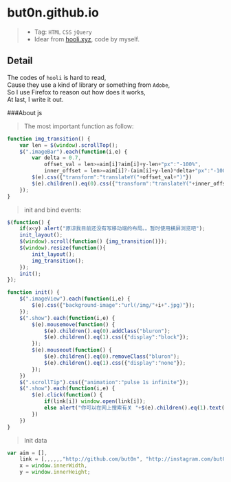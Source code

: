 # but0n.github.io
>* Tag: `HTML` `CSS` `jQuery`
>* Idear from [hooli.xyz](http://hooli.xyz), code by myself.

## Detail
The codes of `hooli` is hard to read, </br>
Cause they use a kind of library or something from `Adobe`,</br>
So I use Firefox to reason out how does it works,</br>
At last, I write it out.</br>

###About js
> The most important function as follow:

```javascript
function img_transition() {
    var len = $(window).scrollTop();        
    $(".imageBar").each(function(i,e) {
        var delta = 0.7,
            offset_val = len>=aim[i]?aim[i]+y-len+"px":"-100%",
            inner_offset = len>=aim[i]?-(aim[i]+y-len)*delta+"px":"-100%"
        $(e).css({"transform":"translateY("+offset_val+")"})
        $(e).children().eq(0).css({"transform":"translateY("+inner_offset+")"})
    });    
}
```

> init and bind events:

```javascript
$(function() {
    if(x<y) alert("原谅我目前还没有写移动端的布局。。暂时使用横屏浏览吧");
    init_layout();
    $(window).scroll(function() {img_transition()});
    $(window).resize(function(){
        init_layout();
        img_transition();
    });
    init(); 
});
```
```javascript
function init() {
    $(".imageView").each(function(i,e) {
        $(e).css({"background-image":"url(/img/"+i+".jpg)"});
    });
    $(".show").each(function(i,e) {
        $(e).mousemove(function() {
            $(e).children().eq(0).addClass("bluron");
            $(e).children().eq(1).css({"display":"block"});
        });
        $(e).mouseout(function() {
            $(e).children().eq(0).removeClass("bluron");
            $(e).children().eq(1).css({"display":"none"});
        });
    })  
    $(".scrollTip").css({"animation":"pulse 1s infinite"}); 
    $(".show").each(function(i,e) {
        $(e).click(function() {
            if(link[i]) window.open(link[i]);
            else alert("你可以在网上搜索有关 "+$(e).children().eq(1).text()+" 的内容")
        })
    })
}
```

> Init data

```javascript
var aim = [],
    link = [,,,,,,"http://github.com/but0n", "http://instagram.com/but0n"],
    x = window.innerWidth,
    y = window.innerHeight;
```



